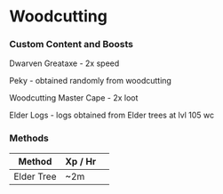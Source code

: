 # Woodcutting

### **Custom Content and Boosts**

Dwarven Greataxe - 2x speed&#x20;

Peky - obtained randomly from woodcutting

Woodcutting Master Cape - 2x loot

Elder Logs - logs obtained from Elder trees at lvl 105 wc

### Methods

| Method     | Xp / Hr |   |
| ---------- | ------- | - |
| Elder Tree | \~2m    |   |
